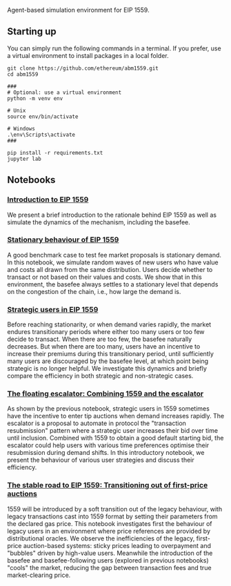 Agent-based simulation environment for EIP 1559.

## Starting up

You can simply run the following commands in a terminal. If you prefer, use a virtual environment to install packages in a local folder.

```shell
git clone https://github.com/ethereum/abm1559.git
cd abm1559

###
# Optional: use a virtual environment
python -m venv env

# Unix
source env/bin/activate

# Windows
.\env\Scripts\activate
###

pip install -r requirements.txt
jupyter lab
```

## Notebooks

### [Introduction to EIP 1559](notebooks/eip1559.html)

We present a brief introduction to the rationale behind EIP 1559 as well as simulate the dynamics of the mechanism, including the basefee.

### [Stationary behaviour of EIP 1559](notebooks/stationary1559.html)

A good benchmark case to test fee market proposals is stationary demand. In this notebook, we simulate random waves of new users who have value and costs all drawn from the same distribution. Users decide whether to transact or not based on their values and costs. We show that in this environment, the basefee always settles to a stationary level that depends on the congestion of the chain, i.e., how large the demand is.

### [Strategic users in EIP 1559](notebooks/strategicUser.html)

Before reaching stationarity, or when demand varies rapidly, the market endures transitionary periods where either too many users or too few decide to transact. When there are too few, the basefee naturally decreases. But when there are too many, users have an incentive to increase their premiums during this transitionary period, until sufficiently many users are discouraged by the basefee level, at which point being strategic is no longer helpful. We investigate this dynamics and briefly compare the efficiency in both strategic and non-strategic cases.

### [The floating escalator: Combining 1559 and the escalator](notebooks/floatingEscalator.html)

As shown by the previous notebook, strategic users in 1559 sometimes have the incentive to enter tip auctions when demand increases rapidly. The escalator is a proposal to automate in protocol the "transaction resubmission" pattern where a strategic user increases their bid over time until inclusion. Combined with 1559 to obtain a good default starting bid, the escalator could help users with various time preferences optimise their resubmission during demand shifts. In this introductory notebook, we present the behaviour of various user strategies and discuss their efficiency.

### [The stable road to EIP 1559: Transitioning out of first-price auctions](notebooks/transition1559.html)

1559 will be introduced by a soft transition out of the legacy behaviour, with legacy transactions cast into 1559 format by setting their parameters from the declared gas price. This notebook investigates first the behaviour of legacy users in an environment where price references are provided by distributional oracles. We observe the inefficiencies of the legacy, first-price auction-based systems: sticky prices leading to overpayment and "bubbles" driven by high-value users. Meanwhile the introduction of the basefee and basefee-following users (explored in previous notebooks) "cools" the market, reducing the gap between transaction fees and true market-clearing price.
